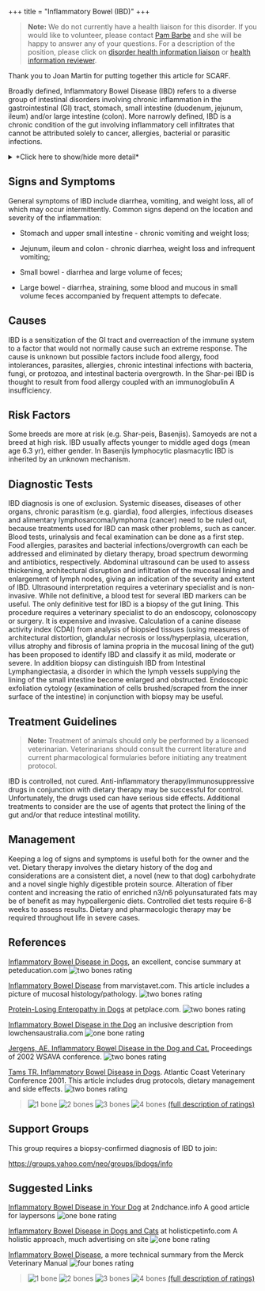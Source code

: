 +++
title = "Inflammatory Bowel (IBD)"
+++


> **Note:** We do not currently have a health liaison for this disorder.
> If you would like to volunteer, please contact
> [Pam Barbe](mailto:president@samoyedhealthfoundation.org?subject=Questions%20about%20becoming%20a%20Health%20Information%20Liaison%20or%20Reviewer)
> and she will be happy to answer any of your questions.
> For a description of the position, please click on
> [disorder health information liaison](/become-a-health-information-liaison)
> or
> [health information reviewer](/become-a-health-information-reviewer).


Thank you to Joan Martin for putting together this article for SCARF.

Broadly defined, Inflammatory Bowel Disease (IBD) refers to a diverse
group of intestinal disorders involving chronic inflammation in the
gastrointestinal (GI) tract, stomach, small intestine (duodenum,
jejunum, ileum) and/or large intestine (colon).  More narrowly defined,
IBD is a chronic condition of the gut involving inflammatory cell
infiltrates that cannot be attributed solely to cancer, allergies,
bacterial or parasitic infections.


<details>
<summary>*Click here to show/hide more detail*</summary>

IBD is a chronic, abnormal concentration of inflammatory cells in the mucosa or lining of the stomach, small intestine (duodenum, jejunum, ileum) and/or large intestine (colon).   The inflammation cannot be attributed solely to cancer, allergies, bacterial or parasitic infections.

Classification of IBD is based on the type inflammatory cell involved:

- Lymphocytes and plasmacytes:  lymphoplasmacytic enteritis or IBD.  In this type, plasma proteins may be lost into the gastrointestinal tract (protein-losing-enteropathy (PLE)).  In severe cases nutrient absorption and gut motility can be compromised.
- Eosinophils:  eosinophilic IBD
- Neutrophils:  suppurative or neutrophilic IBD

In advanced cases, normal tissue may be replaced by fibrous or granulomatous (scar-like) tissue.  Severity is believed to reflect the degree to which inflammatory cells have infiltrated the gut lining.

**Note:**  Irritable Bowel Syndrome (IBS) is sometimes confused with IBD but is a completely diffferent condition:   stress-related diarrhea.  Treatment is aimed at reducing the stress.

</details>

Signs and Symptoms
------------------

General symptoms of IBD include diarrhea, vomiting, and weight loss, all
of which may occur intermittently. Common signs depend on the location
and severity of the inflammation:

-   Stomach and upper small intestine - chronic vomiting and weight
    loss;

-   Jejunum, ileum and colon - chronic diarrhea, weight loss and
    infrequent vomiting;

-   Small bowel - diarrhea and large volume of feces;

-   Large bowel - diarrhea, straining, some blood and mucous in small
    volume feces accompanied by frequent attempts to defecate.

Causes
------

IBD is a sensitization of the GI tract and overreaction of the immune
system to a factor that would not normally cause such an extreme
response.  The cause is unknown but possible factors include food
allergy, food intolerances, parasites, allergies, chronic intestinal
infections with bacteria, fungi, or protozoa, and intestinal bacteria
overgrowth.  In the Shar-pei IBD is thought to result from food allergy
coupled with an immunoglobulin A insufficiency.

Risk Factors
------------

Some breeds are more at risk (e.g. Shar-peis, Basenjis).  Samoyeds are
not a breed at high risk.  IBD usually affects younger to middle aged
dogs (mean age 6.3 yr), either gender.  In Basenjis  lymphocytic
plasmacytic IBD is inherited by an unknown mechanism.

Diagnostic Tests
----------------

IBD diagnosis is one of exclusion.  Systemic diseases, diseases of other
organs, chronic parasitism (e.g. giardia), food allergies, infectious
diseases and alimentary lymphosarcoma/lymphoma (cancer) need to be ruled
out, because treatments used for IBD can mask other problems, such as
cancer.  Blood tests, urinalysis and fecal examination can be done as a
first step.  Food allergies, parasites and bacterial
infections/overgrowth can each be addressed and eliminated by dietary
therapy, broad spectrum deworming and antibiotics, respectively.
Abdominal ultrasound can be used to assess thickening, architectural
disruption and infiltration of the mucosal lining and enlargement of
lymph nodes, giving an indication of the severity and extent of IBD.
Ultrasound interpretation requires a veterinary specialist and is
non-invasive.  While not definitive, a blood test for several IBD
markers can be useful.      The only definitive test for IBD is a biopsy
of the gut lining.  This procedure requires a veterinary specialist to
do an endoscopy, colonoscopy or surgery.  It is expensive and invasive.
Calculation of a canine disease activity index (CDAI) from analysis of
biopsied tissues (using measures of architectural distortion, glandular
necrosis or loss/hyperplasia, ulceration, villus atrophy and fibrosis of
lamina propria in the mucosal lining of the gut) has been proposed to
identify IBD and classify it as mild, moderate or severe.  In addition
biopsy can distinguish IBD from Intestinal Lymphangiectasia, a disorder
in which the lymph vessels supplying the lining of the small intestine
become enlarged and obstructed.  Endoscopic exfoliation cytology
(examination of cells brushed/scraped from the inner surface of the
intestine) in conjunction with biopsy may be useful.

Treatment Guidelines
--------------------

> **Note:** Treatment of animals should only be performed by a licensed
> veterinarian. Veterinarians should consult the current literature and
> current pharmacological formularies before initiating any treatment
> protocol.

IBD is controlled, not cured.  Anti-inflammatory
therapy/immunosuppressive drugs in conjunction with dietary therapy may
be successful for control. Unfortunately, the drugs used can have
serious side effects.  Additional treatments to consider are the use of
agents that protect the lining of the gut and/or that reduce intestinal
motility.

Management
----------

Keeping a log of  signs and symptoms is useful both for the owner and
the vet. Dietary therapy involves the dietary history of the dog and
considerations are a consistent diet, a novel (new to that dog)
carbohydrate and a novel single highly digestible protein source.
Alteration of fiber content and increasing the ratio of enriched n3/n6
polyunsaturated fats may be of benefit as may hypoallergenic diets.
Controlled diet tests require 6-8 weeks to assess results.  Dietary and
pharmacologic therapy may be required throughout life in severe cases.

References
----------

[Inflammatory Bowel Disease in
Dogs](http://www.peteducation.com/article.cfm?c=2+2090&aid=305),
an excellent, concise summary at peteducation.com   ![two bones
rating](/img/2-bones.gif)



[Inflammatory Bowel
Disease](http://www.marvistavet.com/inflammatory-bowel-disease.pml)
from marvistavet.com.  This article includes a picture of mucosal
histology/pathology. ![two bones
rating](/img/2-bones.gif)



[Protein-Losing Enteropathy in
Dogs](http://www.petplace.com/dogs/protein-losing-enteropathy-in-dogs-ple/page1.aspx)
at petplace.com.     ![two bones
rating](/img/2-bones.gif)



[Inflammatory Bowel Disease in the
Dog](http://www.lowchensaustralia.com/health/boweldisease.htm)
an inclusive description from lowchensaustralia.com ![one bone
rating](/img/1-bone.gif)

[Jergens, AE.  Inflammatory Bowel Disease in the Dog and
Cat.](http://www.vin.com/proceedings/Proceedings.plx?CID=WSAVA2002&PID=2585&Category=414)
Proceedings of 2002 WSAVA conference.  ![two bones
rating](/img/2-bones.gif)

[Tams TR.  Inflammatory Bowel Disease in
Dogs](http://www.vin.com/VINDBPub/SearchPB/Proceedings/PR05000/PR00426.htm).
Atlantic Coast Veterinary Conference 2001.  This article includes  drug
protocols, dietary management and side effects. ![two bones
rating](/img/2-bones.gif)




> ![1 bone](/img/1-bone.gif)
> ![2 bones](/img/2-bones.gif)
> ![3 bones](/img/3-bones.gif)
> ![4 bones](/img/4-bones.gif)
> [(full description of ratings)](/diseases/ratings-what-do-they-mean)

Support Groups
--------------

This group requires a biopsy-confirmed diagnosis of IBD to join:

<https://groups.yahoo.com/neo/groups/ibdogs/info>

Suggested Links
---------------

[Inflammatory Bowel Disease in Your
Dog](http://www.2ndchance.info/inflambowel.htm) at
2ndchance.info  A good article for laypersons ![one bone
rating](/img/1-bone.gif)



[Inflammatory Bowel Disease in Dogs and
Cats](http://www.holisticpetinfo.com/conditions/digestive_ibd.htm)
at holisticpetinfo.com  A holistic approach, much advertising on site
![one bone
rating](/img/1-bone.gif)



[Inflammatory Bowel
Disease](http://www.merckvetmanual.com/mvm/digestive_system/diseases_of_the_stomach_and_intestines_in_small_animals/inflammatory_bowel_disease_in_small_animals.html),
a more technical summary from the Merck Veterinary Manual  ![four bones
rating](/img/4-bones.gif)




> ![1 bone](/img/1-bone.gif)
> ![2 bones](/img/2-bones.gif)
> ![3 bones](/img/3-bones.gif)
> ![4 bones](/img/4-bones.gif)
> [(full description of ratings)](/diseases/ratings-what-do-they-mean)

